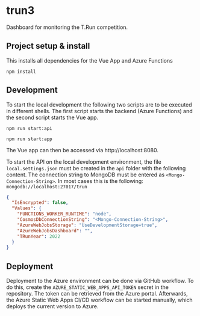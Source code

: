 # trun3

Dashboard for monitoring the T.Run competition.

## Project setup & install

This installs all dependencies for the Vue App and Azure Functions

```
npm install
```

## Development

To start the local development the following two scripts are to be executed in different shells. The first script starts the backend (Azure Functions) and the second script starts the Vue app.

```
npm run start:api
```

```
npm run start:app
```

The Vue app can then be accessed via http://localhost:8080.

To start the API on the local development environment, the file `local.settings.json` must be created in the `api` folder with the following content. The connection string to MongoDB must be entered as `<Mongo-Connection-String>`. In most cases this is the following: `mongodb://localhost:27017/trun`

```json
{
  "IsEncrypted": false,
  "Values": {
    "FUNCTIONS_WORKER_RUNTIME": "node",
    "CosmosDbConnectionString": "<Mongo-Connection-String>",
    "AzureWebJobsStorage": "UseDevelopmentStorage=true",
    "AzureWebJobsDashboard": "",
    "TRunYear": 2022
  }
}
```

## Deployment

Deployment to the Azure environment can be done via GitHub workflow. To do this, create the `AZURE_STATIC_WEB_APPS_API_TOKEN` secret in the repository. The token can be retrieved from the Azure portal. Afterwards, the Azure Static Web Apps CI/CD workflow can be started manually, which deploys the current version to Azure.
